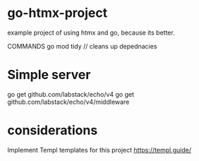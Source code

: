 # go-htmx-project

example project of using htmx and go, because its better.

COMMANDS
go mod tidy // cleans up depednacies

# Simple server

go get github.com/labstack/echo/v4
go get github.com/labstack/echo/v4/middleware

# considerations

Implement Templ templates for this project
https://templ.guide/
